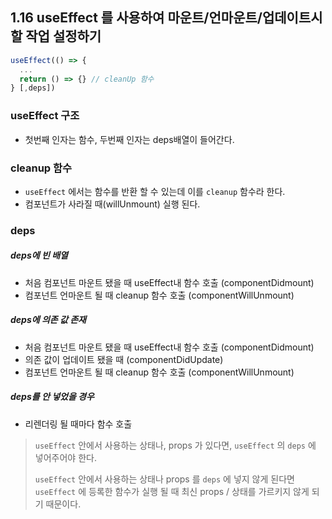 ## 1.16 useEffect 를 사용하여 마운트/언마운트/업데이트시 할 작업 설정하기

```jsx
useEffect(() => {
  ...
  return () => {} // cleanUp 함수
} [,deps])
```



### useEffect 구조

- 첫번째 인자는 함수, 두번째 인자는 deps배열이 들어간다.

### cleanup 함수

- `useEffect` 에서는 함수를 반환 할 수 있는데 이를 `cleanup` 함수라 한다.
- 컴포넌트가 사라질 때(willUnmount) 실행 된다.

### deps

##### deps에 빈 배열

- 처음 컴포넌트 마운트 됐을 때 useEffect내 함수 호출 (componentDidmount)
- 컴포넌트 언마운트 될 때 cleanup 함수 호출 (componentWillUnmount)

##### deps에 의존 값 존재

- 처음 컴포넌트 마운트 됐을 때 useEffect내 함수 호출 (componentDidmount)
- 의존 값이 업데이트 됐을 때 (componentDidUpdate)
- 컴포넌트 언마운트 될 때 cleanup 함수 호출 (componentWillUnmount)

##### deps를 안 넣었을 경우

- 리렌더링 될 때마다 함수 호출



> `useEffect` 안에서 사용하는 상태나, props 가 있다면, `useEffect` 의 `deps` 에 넣어주어야 한다. 
>
>  `useEffect` 안에서 사용하는 상태나 props 를 `deps` 에 넣지 않게 된다면 `useEffect` 에 등록한 함수가 실행 될 때 최신 props / 상태를 가르키지 않게 되기 때문이다.

